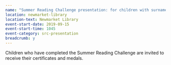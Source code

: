 ```yaml
---
name: "Summer Reading Challenge presentation: for children with surnames beginning A-H"
location: newmarket-library
location-text: Newmarket Library
event-start-date: 2019-09-15
event-start-time: 1045
event-category: src-presentation
breadcrumb: y
---
```


Children who have completed the Summer Reading Challenge are invited to receive their certificates and medals.
